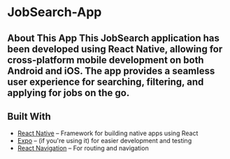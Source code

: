# JobSearch-App
## About This App  This JobSearch application has been developed using **React Native**, allowing for cross-platform mobile development on both Android and iOS. The app provides a seamless user experience for searching, filtering, and applying for jobs on the go.

## Built With

- [React Native](https://reactnative.dev/) – Framework for building native apps using React
- [Expo](https://expo.dev/) – (if you're using it) for easier development and testing
- [React Navigation](https://reactnavigation.org/) – For routing and navigation
